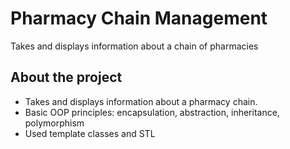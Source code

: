 # Pharmacy Chain Management
Takes and displays information about a chain of pharmacies

## About the project
* Takes and displays information about a pharmacy chain.
* Basic OOP principles: encapsulation, abstraction, inheritance, polymorphism
* Used template classes and STL
